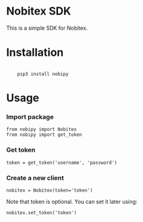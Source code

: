 <h1>Nobitex SDK</h1>
<p>
    This is a simple SDK for Nobitex.
</p>

<h1>Installation</h1>
<code class="language-bash">
    pip3 install nobipy
</code>


<h1>Usage</h1>

<h3>Import package</h3>
<pre>
<code class="language-python">from nobipy import Nobitex
from nobipy import get_token</code>
</pre>

<h3>Get token</h3>
<pre><code class="language-python">token = get_token('username', 'password')</code></pre>

<h3>Create a new client</h3>
<pre>
<code class="language-python">nobitex = Nobitex(token='token')</code>
</pre>

<p>Note that token is optional. You can set it later using:</p>
<pre><code class="language-python">nobitex.set_token('token')</code></pre>

